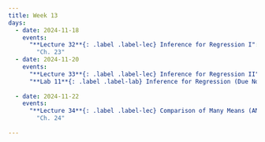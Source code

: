 ```yaml
---
title: Week 13
days:
  - date: 2024-11-18
    events:
      "**Lecture 32**{: .label .label-lec} Inference for Regression I":
        "Ch. 23"
  - date: 2024-11-20
    events:
      "**Lecture 33**{: .label .label-lec} Inference for Regression II":
      "**Lab 11**{: .label .label-lab} Inference for Regression (Due Nov 22nd)":
      
  - date: 2024-11-22
    events:
      "**Lecture 34**{: .label .label-lec} Comparison of Many Means (ANOVA)":
        "Ch. 24"
      
---
```

